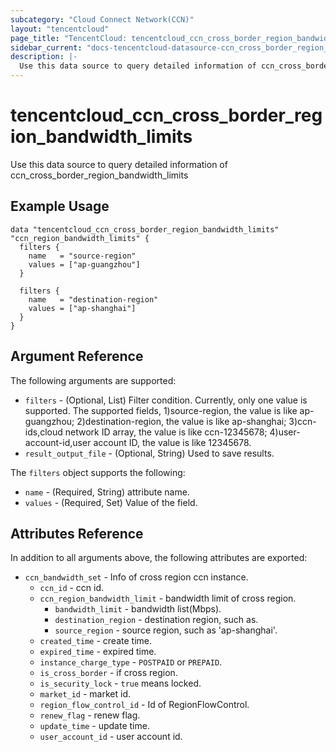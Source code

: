 ```yaml
---
subcategory: "Cloud Connect Network(CCN)"
layout: "tencentcloud"
page_title: "TencentCloud: tencentcloud_ccn_cross_border_region_bandwidth_limits"
sidebar_current: "docs-tencentcloud-datasource-ccn_cross_border_region_bandwidth_limits"
description: |-
  Use this data source to query detailed information of ccn_cross_border_region_bandwidth_limits
---
```


# tencentcloud_ccn_cross_border_region_bandwidth_limits

Use this data source to query detailed information of ccn_cross_border_region_bandwidth_limits

## Example Usage

```hcl
data "tencentcloud_ccn_cross_border_region_bandwidth_limits" "ccn_region_bandwidth_limits" {
  filters {
    name   = "source-region"
    values = ["ap-guangzhou"]
  }

  filters {
    name   = "destination-region"
    values = ["ap-shanghai"]
  }
}
```

## Argument Reference

The following arguments are supported:

* `filters` - (Optional, List) Filter condition. Currently, only one value is supported. The supported fields, 1)source-region, the value is like ap-guangzhou; 2)destination-region, the value is like ap-shanghai; 3)ccn-ids,cloud network ID array, the value is like ccn-12345678; 4)user-account-id,user account ID, the value is like 12345678.
* `result_output_file` - (Optional, String) Used to save results.

The `filters` object supports the following:

* `name` - (Required, String) attribute name.
* `values` - (Required, Set) Value of the field.

## Attributes Reference

In addition to all arguments above, the following attributes are exported:

* `ccn_bandwidth_set` - Info of cross region ccn instance.
  * `ccn_id` - ccn id.
  * `ccn_region_bandwidth_limit` - bandwidth limit of cross region.
    * `bandwidth_limit` - bandwidth list(Mbps).
    * `destination_region` - destination region, such as.
    * `source_region` - source region, such as &#39;ap-shanghai&#39;.
  * `created_time` - create time.
  * `expired_time` - expired time.
  * `instance_charge_type` - `POSTPAID` or `PREPAID`.
  * `is_cross_border` - if cross region.
  * `is_security_lock` - `true` means locked.
  * `market_id` - market id.
  * `region_flow_control_id` - Id of RegionFlowControl.
  * `renew_flag` - renew flag.
  * `update_time` - update time.
  * `user_account_id` - user account id.


